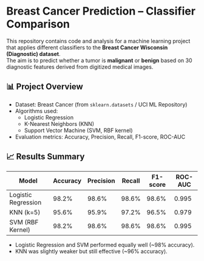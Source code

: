 # Breast Cancer Prediction – Classifier Comparison

This repository contains code and analysis for a machine learning project that applies different classifiers to the **Breast Cancer Wisconsin (Diagnostic) dataset**.  
The aim is to predict whether a tumor is **malignant** or **benign** based on 30 diagnostic features derived from digitized medical images.  

## 📊 Project Overview
- Dataset: Breast Cancer (from `sklearn.datasets` / UCI ML Repository)  
- Algorithms used:  
  - Logistic Regression  
  - K-Nearest Neighbors (KNN)  
  - Support Vector Machine (SVM, RBF kernel)  
- Evaluation metrics: Accuracy, Precision, Recall, F1-score, ROC-AUC  
  

## 📈 Results Summary
| Model                | Accuracy | Precision | Recall | F1-score | ROC-AUC |
|----------------------|----------|-----------|--------|----------|---------|
| Logistic Regression  | 98.2%    | 98.6%     | 98.6%  | 98.6%    | 0.995   |
| KNN (k=5)            | 95.6%    | 95.9%     | 97.2%  | 96.5%    | 0.979   |
| SVM (RBF Kernel)     | 98.2%    | 98.6%     | 98.6%  | 98.6%    | 0.995   |

- Logistic Regression and SVM performed equally well (~98% accuracy).  
- KNN was slightly weaker but still effective (~96% accuracy).  

